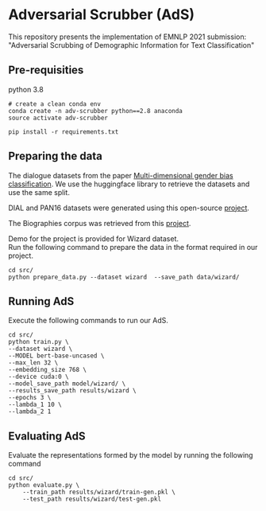 # Adversarial Scrubber (AdS)

This repository presents the implementation of EMNLP 2021 submission: <br>
"Adversarial Scrubbing of Demographic Information for Text Classification"

## Pre-requisities
python 3.8
```
# create a clean conda env
conda create -n adv-scrubber python==2.8 anaconda
source activate adv-scrubber

pip install -r requirements.txt
```

## Preparing the data

The dialogue datasets from the paper [Multi-dimensional gender bias classification](https://arxiv.org/pdf/2005.00614.pdf). We use the huggingface library to retrieve the datasets and use the same split.

DIAL and PAN16 datasets were generated using this open-source [project](https://github.com/yanaiela/demog-text-removal).

The Biographies corpus was retrieved from this [project](https://github.com/Microsoft/biosbias).

Demo for the project is provided for Wizard dataset. <br>
Run the following command to prepare the data in the format required in our project.
```
cd src/
python prepare_data.py --dataset wizard  --save_path data/wizard/ 
```

## Running AdS

Execute the following commands to run our AdS.

```
cd src/
python train.py \
--dataset wizard \
--MODEL bert-base-uncased \
--max_len 32 \
--embedding_size 768 \
--device cuda:0 \
--model_save_path model/wizard/ \
--results_save_path results/wizard \
--epochs 3 \
--lambda_1 10 \
--lambda_2 1
```

## Evaluating AdS
Evaluate the representations formed by the model by running the following command

```
cd src/
python evaluate.py \
    --train_path results/wizard/train-gen.pkl \
    --test_path results/wizard/test-gen.pkl
```